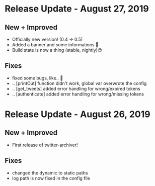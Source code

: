# Release Update - August 27, 2019
## New + Improved
- Officially new version! (0.4 -> 0.5)
- Added a banner and some informations 🥳
- Build state is now a thing (stable, nightly)😉

## Fixes
- fixed some bugs, like.. 🐞
- .. [printOut] function didn't work, global var overwrote the config
- .. [get_tweets] added error handling for wrong/expired tokens
- .. [authenticate] added error handling for wrong/missing tokens

# Release Update - August 26, 2019
## New + Improved
- First release of twitter-archiver!

## Fixes
- changed the dynamic to static paths
- log path is now fixed in the config file